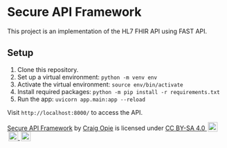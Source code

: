# Secure API Framework

This project is an implementation of the HL7 FHIR API using FAST API.

## Setup

1. Clone this repository.
2. Set up a virtual environment: `python -m venv env`
3. Activate the virtual environment: `source env/bin/activate`
4. Install required packages: `python -m pip install -r requirements.txt`
5. Run the app: `uvicorn app.main:app --reload`

Visit `http://localhost:8000/` to access the API.


[Secure API Framework](https://github.com/CraigOpie/secure-api-framework) by [Craig Opie](https://craigopie.github.io/) is licensed under [CC BY-SA 4.0 <img src="https://mirrors.creativecommons.org/presskit/icons/cc.svg?ref=chooser-v1" style="height:22px;margin-left:3px;vertical-align:text-bottom;"> <img src="https://mirrors.creativecommons.org/presskit/icons/by.svg?ref=chooser-v1" style="height:22px;margin-left:3px;vertical-align:text-bottom;"> <img src="https://mirrors.creativecommons.org/presskit/icons/sa.svg?ref=chooser-v1" style="height:22px;margin-left:3px;vertical-align:text-bottom;">](http://creativecommons.org/licenses/by-sa/4.0/?ref=chooser-v1)
